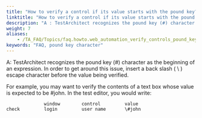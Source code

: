 ```yaml
--- 
title: "How to verify a control if its value starts with the pound key?"
linktitle: "How to verify a control if its value starts with the pound key?"
description: "A : TestArchitect recognizes the pound key (#) character as the beginning of an expression. In order to get around this issue, insert a back slash ( \\ ) escape character before the value being ..."
weight: 7
aliases: 
    - /TA_FAQ/Topics/faq.howto.web_automation_verify_controls_pound_key.html
keywords: "FAQ, pound key character"
---
```


A: TestArchitect recognizes the pound key \(\#\) character as the beginning of an expression. In order to get around this issue, insert a back slash \( \\ \) escape character before the value being verified.

For example, you may want to verify the contents of a text box whose value is expected to be \#john. In the test editor, you would write:

```
              window        control         value
check         login         user name       \#john
```

